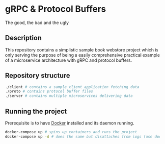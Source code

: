 # gRPC & Protocol Buffers

The good, the bad and the ugly

## Description

This repository contains a simplistic sample book webstore project
which is only serving the purpose of being a easily comprehensive
practical example of a microservice architecture with gRPC and
protocol buffers.

## Repository structure

```sh
./client # contains a sample client application fetching data
./proto # contains protocol buffer files
./server # contains multiple microservices delivering data
```

## Running the project

Prerequisite is to have [Docker](https://www.docker.com/products/docker-desktop) installed and its daemon running.

```sh
docker-compose up # spins up containers and runs the project
docker-compose up -d # does the same but disattaches from logs (use docker-compose stop to stop the containers)
```
